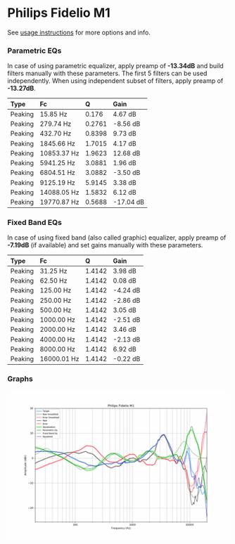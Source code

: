 # Philips Fidelio M1
See [usage instructions](https://github.com/jaakkopasanen/AutoEq#usage) for more options and info.

### Parametric EQs
In case of using parametric equalizer, apply preamp of **-13.34dB** and build filters manually
with these parameters. The first 5 filters can be used independently.
When using independent subset of filters, apply preamp of **-13.27dB**.

| Type    | Fc          |      Q | Gain      |
|:--------|:------------|:-------|:----------|
| Peaking | 15.85 Hz    | 0.176  | 4.67 dB   |
| Peaking | 279.74 Hz   | 0.2761 | -8.56 dB  |
| Peaking | 432.70 Hz   | 0.8398 | 9.73 dB   |
| Peaking | 1845.66 Hz  | 1.7015 | 4.17 dB   |
| Peaking | 10853.37 Hz | 1.9623 | 12.68 dB  |
| Peaking | 5941.25 Hz  | 3.0881 | 1.96 dB   |
| Peaking | 6804.51 Hz  | 3.0882 | -3.50 dB  |
| Peaking | 9125.19 Hz  | 5.9145 | 3.38 dB   |
| Peaking | 14088.05 Hz | 1.5832 | 6.12 dB   |
| Peaking | 19770.87 Hz | 0.5688 | -17.04 dB |

### Fixed Band EQs
In case of using fixed band (also called graphic) equalizer, apply preamp of **-7.19dB**
(if available) and set gains manually with these parameters.

| Type    | Fc          |      Q | Gain     |
|:--------|:------------|:-------|:---------|
| Peaking | 31.25 Hz    | 1.4142 | 3.98 dB  |
| Peaking | 62.50 Hz    | 1.4142 | 0.08 dB  |
| Peaking | 125.00 Hz   | 1.4142 | -4.24 dB |
| Peaking | 250.00 Hz   | 1.4142 | -2.86 dB |
| Peaking | 500.00 Hz   | 1.4142 | 3.05 dB  |
| Peaking | 1000.00 Hz  | 1.4142 | -2.51 dB |
| Peaking | 2000.00 Hz  | 1.4142 | 3.46 dB  |
| Peaking | 4000.00 Hz  | 1.4142 | -2.13 dB |
| Peaking | 8000.00 Hz  | 1.4142 | 6.92 dB  |
| Peaking | 16000.01 Hz | 1.4142 | -0.22 dB |

### Graphs
![](./Philips%20Fidelio%20M1.png)